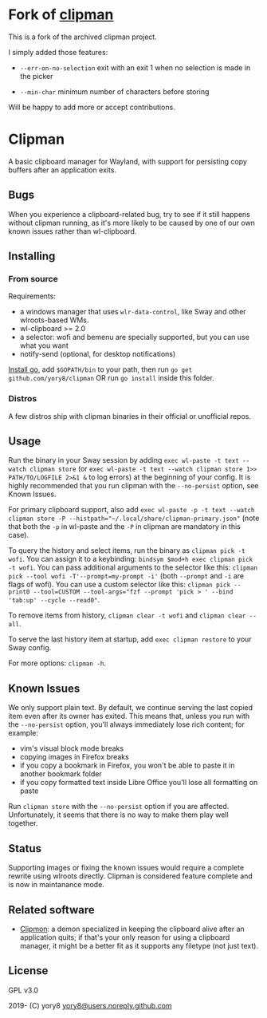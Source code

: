 # Fork of [clipman](https://github.com/yory8/clipman)

This is a fork of the archived clipman project.

I simply added those features:

- `--err-on-no-selection` exit with an exit 1 when no selection is
  made in the picker

- `--min-char` minimum number of characters before storing

Will be happy to add more or accept contributions.

# Clipman

A basic clipboard manager for Wayland, with support for persisting copy buffers after an application exits.

## Bugs

When you experience a clipboard-related bug, try to see if it still happens without clipman running, as it's more likely to be caused by one of our own known issues rather than wl-clipboard.

## Installing

### From source

Requirements:

- a windows manager that uses `wlr-data-control`, like Sway and other wlroots-based WMs.
- wl-clipboard >= 2.0
- a selector: wofi and bemenu are specially supported, but you can use what you want
- notify-send (optional, for desktop notifications)

[Install go](https://golang.org/doc/install), add `$GOPATH/bin` to your path, then run `go get github.com/yory8/clipman` OR run `go install` inside this folder.

### Distros

A few distros ship with clipman binaries in their official or unofficial repos.

## Usage

Run the binary in your Sway session by adding `exec wl-paste -t text --watch clipman store` (or `exec wl-paste -t text --watch clipman store 1>> PATH/TO/LOGFILE 2>&1 &` to log errors) at the beginning of your config. It is highly recommended that you run clipman with the `--no-persist` option, see Known Issues.

For primary clipboard support, also add `exec wl-paste -p -t text --watch clipman store -P --histpath="~/.local/share/clipman-primary.json"` (note that both the `-p` in wl-paste and the `-P` in clipman are mandatory in this case).

To query the history and select items, run the binary as `clipman pick -t wofi`. You can assign it to a keybinding: `bindsym $mod+h exec clipman pick -t wofi`.
You can pass additional arguments to the selector like this: `clipman pick --tool wofi -T'--prompt=my-prompt -i'` (both `--prompt` and `-i` are flags of wofi).
You can use a custom selector like this: `clipman pick --print0 --tool=CUSTOM --tool-args="fzf --prompt 'pick > ' --bind 'tab:up' --cycle --read0"`.

To remove items from history, `clipman clear -t wofi` and `clipman clear --all`.

To serve the last history item at startup, add `exec clipman restore` to your Sway config.

For more options: `clipman -h`.

## Known Issues

We only support plain text.
By default, we continue serving the last copied item even after its owner has exited. This means that, unless you run with the `--no-persist` option, you'll always immediately lose rich content; for example:

- vim's visual block mode breaks
- copying images in Firefox breaks
- if you copy a bookmark in Firefox, you won't be able to paste it in another bookmark folder
- if you copy formatted text inside Libre Office you'll lose all formatting on paste

Run `clipman store` with the `--no-persist` option if you are affected. Unfortunately, it seems that there is no way to make them play well together.

## Status

Supporting images or fixing the known issues would require a complete rewrite using wlroots directly.
Clipman is considered feature complete and is now in maintanance mode.

## Related software

- [Clipmon](https://git.sr.ht/~whynothugo/clipmon): a demon specialized in keeping the clipboard alive after an application quits; if that's your only reason for using a clipboard manager, it might be a better fit as it supports any filetype (not just text).

## License

GPL v3.0

2019- (C) yory8 <yory8@users.noreply.github.com>
